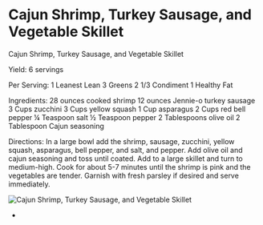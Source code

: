 # Cajun Shrimp, Turkey Sausage, and Vegetable Skillet

Cajun Shrimp, Turkey Sausage, and Vegetable Skillet

Yield:
6 servings

Per Serving:
1 Leanest Lean
3 Greens
2 1/3 Condiment
1 Healthy Fat

Ingredients:
28 ounces cooked shrimp
12 ounces Jennie-o turkey sausage
3 Cups zucchini
3 Cups yellow squash
1 Cup asparagus
2 Cups red bell pepper
¼ Teaspoon salt
½ Teaspoon pepper
2 Tablespoons olive oil
2 Tablespoon Cajun seasoning

Directions:
In a large bowl add the shrimp, sausage, zucchini, yellow squash, asparagus, bell pepper, and salt, and pepper. Add olive oil and cajun seasoning and toss until coated.
Add to a large skillet and turn to medium-high. Cook for about 5-7 minutes until the shrimp is pink and the vegetables are tender.
Garnish with fresh parsley if desired and serve immediately.

![Cajun Shrimp, Turkey Sausage, and Vegetable Skillet](/images/Cajun%20Shrimp,%20Turkey%20Sausage,%20and%20Vegetable%20Skillet.png)

* 

